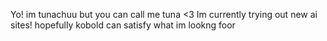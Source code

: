 Yo! im tunachuu but you can call me tuna <3
Im currently trying out new ai sites! hopefully kobold can satisfy what im lookng foor
